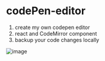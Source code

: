 # codePen-editor

1. create my own codepen editor
2. react and CodeMirror component
3. backup your code changes locally

![image](https://user-images.githubusercontent.com/57454459/179856447-b97fa7ef-00ad-4f50-8e7e-15073573cc40.png)
